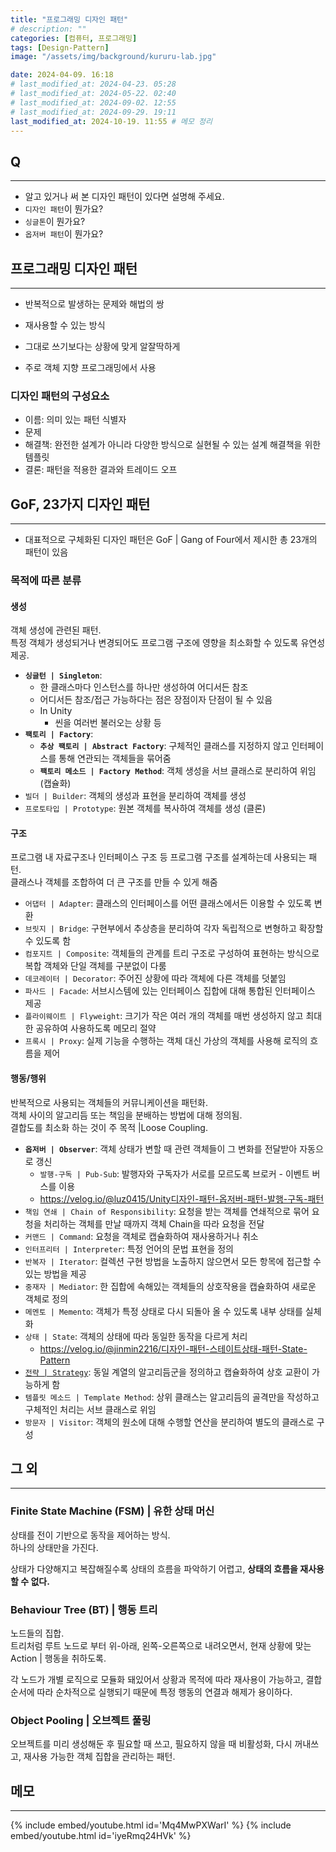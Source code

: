 ```yaml
---
title: "프로그래밍 디자인 패턴"
# description: ""
categories: [컴퓨터, 프로그래밍]
tags: [Design-Pattern]
image: "/assets/img/background/kururu-lab.jpg"

date: 2024-04-09. 16:18
# last_modified_at: 2024-04-23. 05:28
# last_modified_at: 2024-05-22. 02:40
# last_modified_at: 2024-09-02. 12:55
# last_modified_at: 2024-09-29. 19:11
last_modified_at: 2024-10-19. 11:55 # 메모 정리
---
```


## Q

---

- 알고 있거나 써 본 디자인 패턴이 있다면 설명해 주세요.
- `디자인 패턴`이 뭔가요?
- `싱글톤`이 뭔가요?
- `옵저버 패턴`이 뭔가요?

## 프로그래밍 디자인 패턴

---

- 반복적으로 발생하는 문제와 해법의 쌍
- 재사용할 수 있는 방식

- 그대로 쓰기보다는 상황에 맞게 알잘딱하게

- 주로 객체 지향 프로그래밍에서 사용

### 디자인 패턴의 구성요소

- 이름: 의미 있는 패턴 식별자
- 문제
- 해결책: 완전한 설계가 아니라 다양한 방식으로 실현될 수 있는 설계 해결책을 위한 템플릿
- 결론: 패턴을 적용한 결과와 트레이드 오프

## GoF, 23가지 디자인 패턴

---

- 대표적으로 구체화된 디자인 패턴은 GoF \| Gang of Four에서 제시한 총 23개의 패턴이 있음

### 목적에 따른 분류

#### 생성

객체 생성에 관련된 패턴.  
특정 객체가 생성되거나 변경되어도 프로그램 구조에 영향을 최소화할 수 있도록 유연성 제공.  

- **`싱글턴 | Singleton`**:
  - 한 클래스마다 인스턴스를 하나만 생성하여 어디서든 참조
  - 어디서든 참조/접근 가능하다는 점은 장점이자 단점이 될 수 있음
  - In Unity
    - 씬을 여러번 불러오는 상황 등
- **`팩토리 | Factory`**:
  - **`추상 팩토리 | Abstract Factory`**: 구체적인 클래스를 지정하지 않고 인터페이스를 통해 연관되는 객체들을 묶어줌
  - **`팩토리 메소드 | Factory Method`**: 객체 생성을 서브 클래스로 분리하여 위임 (캡슐화)
- `빌더 | Builder`: 객체의 생성과 표현을 분리하여 객체를 생성
- `프로토타입 | Prototype`: 원본 객체를 복사하여 객체를 생성 (클론)

#### 구조

프로그램 내 자료구조나 인터페이스 구조 등 프로그램 구조를 설계하는데 사용되는 패턴.  
클래스나 객체를 조합하여 더 큰 구조를 만들 수 있게 해줌  

- `어댑터 | Adapter`: 클래스의 인터페이스를 어떤 클래스에서든 이용할 수 있도록 변환
- `브릿지 | Bridge`: 구현부에서 추상층을 분리하여 각자 독립적으로 변형하고 확장할 수 있도록 함
- `컴포지트 | Composite`: 객체들의 관계를 트리 구조로 구성하여 표현하는 방식으로 복합 객체와 단일 객체를 구분없이 다룸
- `데코레이터 | Decorator`: 주어진 상황에 따라 객체에 다른 객체를 덧붙임
- `파사드 | Facade`: 서브시스템에 있는 인터페이스 집합에 대해 통합된 인터페이스 제공
- `플라이웨이트 | Flyweight`: 크기가 작은 여러 개의 객체를 매번 생성하지 않고 최대한 공유하여 사용하도록 메모리 절약
- `프록시 | Proxy`: 실제 기능을 수행하는 객체 대신 가상의 객체를 사용해 로직의 흐름을 제어

#### 행동/행위

반복적으로 사용되는 객체들의 커뮤니케이션을 패턴화.  
객체 사이의 알고리듬 또는 책임을 분배하는 방법에 대해 정의됨.  
결합도를 최소화 하는 것이 주 목적 |Loose Coupling.  

- **`옵저버 | Observer`**: 객체 상태가 변할 때 관련 객체들이 그 변화를 전달받아 자동으로 갱신
  - `발행-구독 | Pub-Sub`: 발행자와 구독자가 서로를 모르도록 브로커 - 이벤트 버스를 이용
  - <https://velog.io/@luz0415/Unity디자인-패턴-옵저버-패턴-발행-구독-패턴>
- `책임 연쇄 | Chain of Responsibility`: 요청을 받는 객체를 연쇄적으로 묶어 요청을 처리하는 객체를 만날 때까지 객체 Chain을 따라 요청을 전달
- `커맨드 | Command`: 요청을 객체로 캡슐화하여 재사용하거나 취소
- `인터프리터 | Interpreter`: 특정 언어의 문법 표현을 정의
- `반복자 | Iterator`: 컬렉션 구현 방법을 노출하지 않으면서 모든 항목에 접근할 수 있는 방법을 제공
- `중재자 | Mediator`: 한 집합에 속해있는 객체들의 상호작용을 캡슐화하여 새로운 객체로 정의
- `메멘토 | Memento`: 객체가 특정 상태로 다시 되돌아 올 수 있도록 내부 상태를 실체화
- `상태 | State`: 객체의 상태에 따라 동일한 동작을 다르게 처리
  - <https://velog.io/@jinmin2216/디자인-패턴-스테이트상태-패턴-State-Pattern>
- [`전략 | Strategy`](/posts/strategy-pattern/): 동일 계열의 알고리듬군을 정의하고 캡슐화하여 상호 교환이 가능하게 함
- `템플릿 메소드 | Template Method`: 상위 클래스는 알고리듬의 골격만을 작성하고 구체적인 처리는 서브 클래스로 위임
- `방문자 | Visitor`: 객체의 원소에 대해 수행할 연산을 분리하여 별도의 클래스로 구성

## 그 외

---

### Finite State Machine (FSM) | 유한 상태 머신

상태를 전이 기반으로 동작을 제어하는 방식.  
하나의 상태만을 가진다.  

상태가 다양해지고 복잡해질수록 상태의 흐름을 파악하기 어렵고, **상태의 흐름을 재사용할 수 없다.**  

### Behaviour Tree (BT) | 행동 트리

노드들의 집합.  
트리처럼 루트 노드로 부터 위-아래, 왼쪽-오른쪽으로 내려오면서, 현재 상황에 맞는 Action \| 행동을 취하도록.  

각 노드가 개별 로직으로 모듈화 돼있어서 상황과 목적에 따라 재사용이 가능하고, 결합 순서에 따라 순차적으로 실행되기 때문에 특정 행동의 연결과 해제가 용이하다.  

### Object Pooling | 오브젝트 풀링

오브젝트를 미리 생성해둔 후 필요할 때 쓰고, 필요하지 않을 때 비활성화, 다시 꺼내쓰고, 재사용 가능한 객체 집합을 관리하는 패턴.  

## 메모

---

{% include embed/youtube.html id='Mq4MwPXWarI' %}
{% include embed/youtube.html id='iyeRmq24HVk' %}
